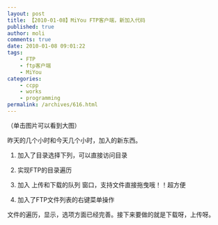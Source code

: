 ```yaml
---
layout: post
title: 【2010-01-08】MiYou FTP客户端，新加入代码
published: true
author: moli
comments: true
date: 2010-01-08 09:01:22
tags:
    - FTP
    - ftp客户端
    - MiYou
categories:
    - ccpp
    - works
    - programming
permalink: /archives/616.html
---
```

[][1]（单击图片可以看到大图）

昨天的几个小时和今天几个小时，加入的新东西。

1. 加入了目录选择下列，可以直接访问目录

2. 实现FTP的目录遍历

3. 加入 上传和下载的队列 窗口，支持文件直接拖曳哦！！超方便

4. 加入了FTP文件列表的右键菜单操作

文件的遍历，显示，选项方面已经完善。接下来要做的就是下载呀，上传呀。

 [1]: http://mymoli.cn/wp-content/uploads/2010/01/miyou010108.jpg